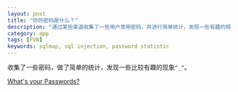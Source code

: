 ```yaml
---
layout: post
title: "你的密码是什么？"
description: "通过某些渠道收集了一些用户常用密码，并进行简单统计，发现一些有趣的规律，提示我们尽量避免使用一些容易被猜中的密码组合。"
category: app
tags: [FUN]
keywords: sqlmap, sql injection, password statistic
---
```

收集了一些密码，做了简单的统计，发现一些比较有趣的现象`^_^`。

[What's your Passwords?](/extra/fun/password/visu.html)
